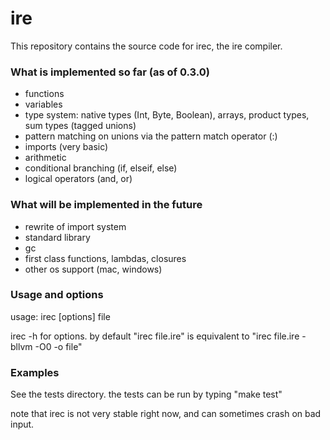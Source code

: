 # ire
This repository contains the source code for irec, the ire compiler.


### What is implemented so far (as of 0.3.0)
  - functions
  - variables
  - type system: native types (Int, Byte, Boolean), arrays, product types, sum types (tagged unions)
  - pattern matching on unions via the pattern match operator (:)
  - imports (very basic)
  - arithmetic
  - conditional branching (if, elseif, else)
  - logical operators (and, or)
 
### What will be implemented in the future
  - rewrite of import system
  - standard library
  - gc 
  - first class functions, lambdas, closures
  - other os support (mac, windows)

### Usage and options
usage: irec \[options\] file

irec -h for options. by default "irec file.ire" is equivalent to "irec file.ire -bllvm -O0 -o file"

### Examples
See the tests directory. the tests can be run by typing "make test"

note that irec is not very stable right now, and can sometimes crash on bad input.
